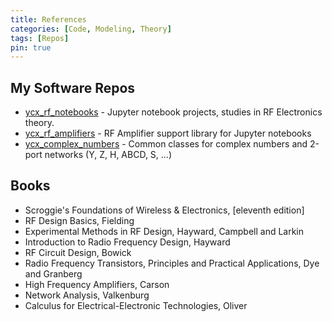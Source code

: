 ```yaml
---
title: References
categories: [Code, Modeling, Theory]
tags: [Repos]
pin: true
---
```


## My Software Repos

* [ycx_rf_notebooks](https://github.com/M0YCX/ycx_rf_notebooks) - Jupyter notebook projects, studies in RF Electronics theory.
* [ycx_rf_amplifiers](https://github.com/M0YCX/ycx_rf_amplifiers) - RF Amplifier support library for Jupyter notebooks
* [ycx_complex_numbers](https://github.com/M0YCX/ycx_complex_numbers) - Common classes for complex numbers and 2-port networks (Y, Z, H, ABCD, S, ...)

## Books

* Scroggie's Foundations of Wireless & Electronics, [eleventh edition]
* RF Design Basics, Fielding
* Experimental Methods in RF Design, Hayward, Campbell and Larkin
* Introduction to Radio Frequency Design, Hayward
* RF Circuit Design, Bowick
* Radio Frequency Transistors, Principles and Practical Applications, Dye and Granberg
* High Frequency Amplifiers, Carson
* Network Analysis, Valkenburg
* Calculus for Electrical-Electronic Technologies, Oliver
